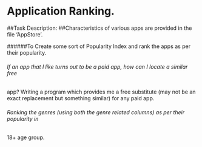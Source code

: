 
# Application Ranking.

##Task Description: 
##Characteristics of various apps are provided in the file ‘AppStore’. 

######To Create some sort of Popularity Index and rank the apps as per their popularity.

###### If an app that I like turns out to be a paid app, how can I locate a similar free
app? Writing a program which provides me a free substitute (may not be an exact
replacement but something similar) for any paid app.

###### Ranking the genres (using both the genre related columns) as per their popularity in
18+ age group.
